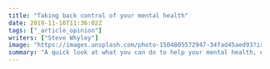 ```yaml
---
title: "Taking back control of your mental health"
date: 2019-11-16T11:36:02Z
tags: ["_article_opinion"]
writers: ["Steve Whyley"]
image: "https://images.unsplash.com/photo-1504805572947-34fad45aed93?ixlib=rb-1.2.1&ixid=eyJhcHBfaWQiOjEyMDd9&auto=format&fit=crop&w=300&q=100"
summary: "A quick look at what you can do to help your mental health, especially if you find yourself (or someone you love) going through a bad period of health."
---
```

